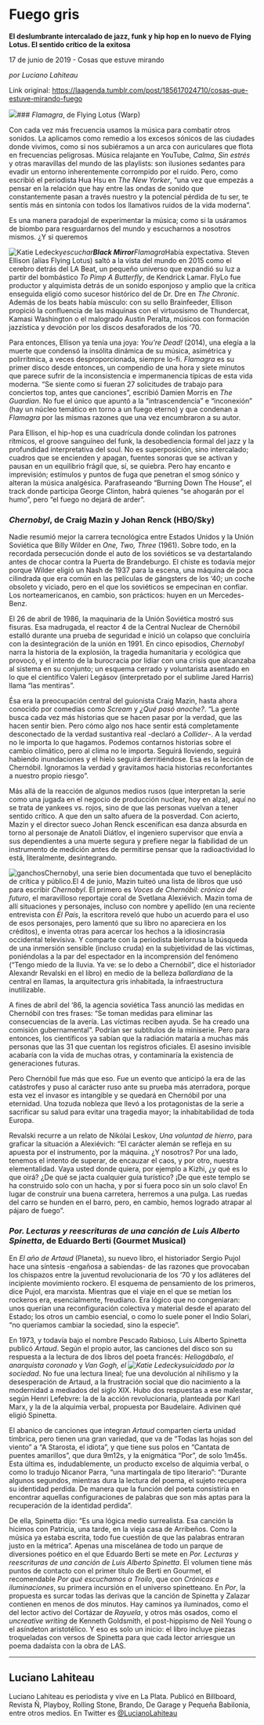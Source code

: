 # Fuego gris

**El deslumbrante intercalado de jazz, funk y hip hop en lo nuevo de Flying Lotus. El sentido crítico de la exitosa**

17 de junio de 2019 - Cosas que estuve mirando

_por Luciano Lahiteau_

Link original: https://laagenda.tumblr.com/post/185617024710/cosas-que-estuve-mirando-fuego

![](https://64.media.tumblr.com/dfa430fbdc6c2ea7e2b959378883ee72/9411081deed3e9dc-cd/s500x750/785dc4a2aa994e73385f9fd8cb2d35c24b4e6685.jpg)### *Flamagra*, de Flying Lotus (Warp)

Con cada vez más frecuencia usamos la música para combatir otros sonidos. La aplicamos como remedio a los excesos sónicos de las ciudades donde vivimos, como si nos subiéramos a un arca con auriculares que flota en frecuencias peligrosas. Música relajante en YouTube, *Calma*, *Sin estrés* y otras maravillas del mundo de las playlists: son ilusiones sedantes para evadir un entorno inherentemente corrompido por el ruido. Pero, como escribió el periodista Hua Hsu en *The New Yorker*, “una vez que empezás a pensar en la relación que hay entre las ondas de sonido que constantemente pasan a través nuestro y la potencial pérdida de tu ser, te sentís más en sintonía con todos los llamativos ruidos de la vida moderna”. 

Es una manera paradojal de experimentar la música; como si la usáramos de biombo para resguardarnos del mundo y escucharnos a nosotros mismos. ¿Y si queremos 

![Katie Ledecky](https://64.media.tumblr.com/e2429aa4a75c48278d81fe0b8152a977/9411081deed3e9dc-7e/s400x600/6ac311076bd432cf683150baaed5c0ad52ffcee5.gifv)*escuchar**Black Mirror**Flamagra*Había expectativa. Steven Ellison (alias Flying Lotus) saltó a la vista del mundo en 2015 como el cerebro detrás del LA Beat, un pequeño universo que expandió su luz a partir del bombástico *To Pimp A Butterfly*, de Kendrick Lamar. FlyLo fue productor y alquimista detrás de un sonido esponjoso y amplio que la crítica enseguida eligió como sucesor histórico del de Dr. Dre en *The Chronic*. Además de los beats había músculo: con su sello Brainfeeder, Ellison propició la confluencia de las máquinas con el virtuosismo de Thundercat, Kamasi Washington o el malogrado Austin Peralta, músicos con formación jazzística y devoción por los discos desaforados de los ‘70.

Para entonces, Ellison ya tenía una joya: *You’re Dead!* (2014), una elegía a la muerte que condensó la insólita dinámica de su música, asimétrica y polirrítmica, a veces desproporcionada, siempre lo-fi. *Flamagra* es su primer disco desde entonces, un compendio de una hora y siete minutos que parece sufrir de la inconsistencia e impermanencia típicas de esta vida moderna. “Se siente como si fueran 27 solicitudes de trabajo para conciertos top, antes que canciones”, escribió Damien Morris en *The Guardian*. No fue el único que apuntó a la “intrascendencia” e “inconexión” (hay un núcleo temático en torno a un fuego eterno) y que condenan a *Flamagra* por las mismas razones que una vez encumbraron a su autor. 

Para Ellison, el hip-hop es una cuadrícula donde colindan los patrones rítmicos, el groove sanguíneo del funk, la desobediencia formal del jazz y la profundidad interpretativa del soul. No es superposición, sino intercalado; cuadros que se encienden y apagan, fuentes sonoras que se activan y pausan en un equilibrio frágil que, sí, se quiebra. Pero hay encanto e imprevisión; estímulos y puntos de fuga que penetran el smog sónico y alteran la música analgésica. Parafraseando “Burning Down The House”, el track donde participa George Clinton, habrá quienes “se ahogarán por el humo”, pero “el fuego no dejará de arder”.

### *Chernobyl*, de Craig Mazin y Johan Renck (HBO/Sky)

Nadie resumió mejor la carrera tecnológica entre Estados Unidos y la Unión Soviética que Billy Wilder en *One, Two, Three* (1961). Sobre todo, en la recordada persecución donde el auto de los soviéticos se va destartalando antes de chocar contra la Puerta de Brandeburgo. El chiste es todavía mejor porque Wilder eligió un Nash de 1937 para la escena, una máquina de poca cilindrada que era común en las películas de gángsters de los ‘40; un coche obsoleto y viciado, pero en el que los soviéticos se empecinan en confiar. Los norteamericanos, en cambio, son prácticos: huyen en un Mercedes-Benz.

El 26 de abril de 1986, la maquinaria de la Unión Soviética mostró sus fisuras. Esa madrugada, el reactor 4 de la Central Nuclear de Chernóbil estalló durante una prueba de seguridad e inició un colapso que concluiría con la desintegración de la unión en 1991. En cinco episodios, *Chernobyl* narra la historia de la explosión, la tragedia humanitaria y ecológica que provocó, y el intento de la burocracia por lidiar con una crisis que alcanzaba al sistema en su conjunto; un esquema cerrado y voluntarista asentado en lo que el científico Valeri Legásov (interpretado por el sublime Jared Harris) llama “las mentiras”. 

Ésa era la preocupación central del guionista Craig Mazin, hasta ahora conocido por comedias como *Scream* y *¿Qué pasó anoche?*. “La gente busca cada vez más historias que se hacen pasar por la verdad, que las hacen sentir bien. Pero cómo algo nos hace sentir está completamente desconectado de la verdad sustantiva real -declaró a *Collider*-. A la verdad no le importa lo que hagamos. Podemos contarnos historias sobre el cambio climático, pero al clima no le importa. Seguirá lloviendo, seguirá habiendo inundaciones y el hielo seguirá derritiéndose. Esa es la lección de Chernóbil. Ignoramos la verdad y gravitamos hacia historias reconfortantes a nuestro propio riesgo”. 

Más allá de la reacción de algunos medios rusos (que interpretan la serie como una jugada en el negocio de producción nuclear, hoy en alza), aquí no se trata de yankees vs. rojos, sino de que las personas vuelvan a tener sentido crítico. A que den un salto afuera de la posverdad. Con acierto, Mazin y el director sueco Johan Renck escenifican esa danza absurda en torno al personaje de Anatoli Diátlov, el ingeniero supervisor que envía a sus dependientes a una muerte segura y prefiere negar la fiabilidad de un instrumento de medición antes de permitirse pensar que la radioactividad lo está, literalmente, desintegrando. 

![ganchos](https://64.media.tumblr.com/7654b2fe1fed07f6fa07bd917bb8e501/9411081deed3e9dc-e9/s500x750/3a886c15a892d585c1006a00de48e1070a8379d6.jpg)Chernobyl, una serie bien documentada que tuvo el beneplácito de crítica y público.El 4 de junio, Mazin tuiteó una lista de libros que usó para escribir *Chernobyl*. El primero es *Voces de Chernóbil: crónica del futuro*, el maravilloso reportaje coral de Svetlana Alexiévich. Mazin toma de allí situaciones y personajes, incluso con nombre y apellido (en una reciente entrevista con *El País*, la escritora reveló que hubo un acuerdo para el uso de esos personajes, pero lamentó que su libro no apareciera en los créditos), e inventa otras para acercar los hechos a la idiosincrasia occidental televisiva. Y comparte con la periodista bielorrusa la búsqueda de una inmersión sensible (incluso cruda) en la subjetividad de las víctimas, poniéndolas a la par del espectador en la incomprensión del fenómeno (“Tengo miedo de la lluvia. Ya ve: se lo debo a Chernóbil”, dice el historiador Alexandr Revalski en el libro) en medio de la belleza *ballardiana* de la central en llamas, la arquitectura gris inhabitada, la infraestructura inutilizable.

A fines de abril del ‘86, la agencia soviética Tass anunció las medidas en Chernóbil con tres frases: “Se toman medidas para eliminar las consecuencias de la avería. Las víctimas reciben ayuda. Se ha creado una comisión gubernamental”. Podrían ser subtítulos de la miniserie. Pero para entonces, los científicos ya sabían que la radiación mataría a muchas más personas que las 31 que cuentan los registros oficiales. El asesino invisible acabaría con la vida de muchas otras, y contaminaría la existencia de generaciones futuras. 

Pero Chernóbil fue más que eso. Fue un evento que anticipó la era de las catástrofes y puso al carácter ruso ante su prueba más aterradora, porque esta vez el invasor es intangible y se quedará en Chernóbil por una eternidad. Una tozuda nobleza que llevó a los protagonistas de la serie a sacrificar su salud para evitar una tragedia mayor; la inhabitabilidad de toda Europa. 

Revalski recurre a un relato de Nikólai Leskov, *Una voluntad de hierro*, para graficar la situación a Alexiévich: “El carácter alemán se refleja en su apuesta por el instrumento, por la máquina. ¿Y nosotros? Por una lado, tenemos el intento de superar, de encauzar el caos, y por otro, nuestra elementalidad. Vaya usted donde quiera, por ejemplo a Kizhi, ¿y qué es lo que oirá? ¿De qué se jacta cualquier guía turístico? ¡De que este templo se ha construido solo con un hacha, y por si fuera poco sin un solo clavo! En lugar de construir una buena carretera, herremos a una pulga. Las ruedas del carro se hunden en el barro, pero, en cambio, hemos logrado atrapar al pájaro de fuego”.

### *Por. Lecturas y reescrituras de una canción de Luis Alberto Spinetta*, de Eduardo Berti (Gourmet Musical)

En *El año de Artaud* (Planeta), su nuevo libro, el historiador Sergio Pujol hace una síntesis -engañosa a sabiendas- de las razones que provocaban los chispazos entre la juventud revolucionaria de los ‘70 y los adláteres del incipiente movimiento rockero. El esquema de pensamiento de los primeros, dice Pujol, era marxista. Mientras que el viaje en el que se metían los rockeros era, esencialmente, freudiano. Era lógico que no congeniaran: unos querían una reconfiguración colectiva y material desde el aparato del Estado; los otros un cambio esencial, o como lo suele poner el Indio Solari, “no queríamos cambiar la sociedad, sino la especie”.

En 1973, y todavía bajo el nombre Pescado Rabioso, Luis Alberto Spinetta publicó *Artaud*. Según el propio autor, las canciones del disco son su respuesta a la lectura de dos libros del poeta francés: *Heliogábalo, el anarquista coronado* y *Van Gogh, el ![Katie Ledecky](https://64.media.tumblr.com/0e6bda83be3b8603a578f4242c5a08cd/9411081deed3e9dc-19/s400x600/9c0a76d33e90e691de6dc3915ef01cedb51f9b26.jpg)suicidado por la sociedad*. No fue una lectura lineal; fue una devolución al nihilismo y la desesperación de Artaud, a la frustración social que dio nacimiento a la modernidad a mediados del siglo XIX. Hubo dos respuestas a ese malestar, según Henri Lefebvre: la de la acción revolucionaria, planteada por Karl Marx, y la de la alquimia verbal, propuesta por Baudelaire. Adivinen qué eligió Spinetta. 

El abanico de canciones que integran *Artaud* comparten cierta unidad tímbrica, pero tienen una gran variedad, que va de “Todas las hojas son del viento” a “A Starosta, el idiota”, y que tiene sus polos en “Cantata de puentes amarillos”, que dura 9m12s, y la enigmática “Por”, de solo 1m45s. Esta última es, indudablemente, un producto excelso de alquimia verbal, o como lo tradujo Nicanor Parra, “una martingala de tipo literario”: “Durante algunos segundos, mientras dura la lectura del poema, el sujeto recupera su identidad perdida. De manera que la función del poeta consistiría en encontrar aquellas configuraciones de palabras que son más aptas para la recuperación de la identidad perdida”.

De ella, Spinetta dijo: “Es una lógica medio surrealista. Esa canción la hicimos con Patricia, una tarde, en la vieja casa de Arribeños. Como la música ya estaba escrita, todo fue cuestión de que las palabras entraran justo en la métrica”. Apenas una miscelánea de todo un parque de diversiones poético en el que Eduardo Berti se mete en *Por. Lecturas y reescrituras de una canción de Luis Alberto Spinetta*. El volumen tiene más puntos de contacto con el primer título de Berti en Gourmet, el recomendable *Por qué escuchamos a Troilo*, que con *Crónicas e iluminaciones*, su primera incursión en el universo spinetteano. En *Por*, la propuesta es surcar todas las derivas que la canción de Spinetta y Zalazar contienen en menos de dos minutos. Hay caminos ya iluminados, como el del lector activo del Cortázar de *Rayuela*, y otros más osados, como el *uncreative writing* de Kenneth Goldsmith, el post-hippismo de Neil Young o el asíndeton aristotélico. Y eso es solo un inicio: el libro incluye piezas troqueladas con versos de Spinetta para que cada lector arriesgue un poema dadaísta con la obra de LAS.

  




---

 Luciano Lahiteau
-----------------

 Luciano Lahiteau es periodista y vive en La Plata. Publicó en Billboard, Revista Ñ, Playboy, Rolling Stone, Brando, De Garage y Pequeña Babilonia, entre otros medios. En Twitter es [@LucianoLahiteau](https://twitter.com/lucianolahiteau%E2%80%9D%20%20target=) 

